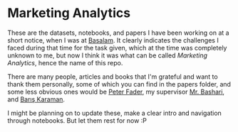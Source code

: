 # Marketing Analytics

These are the datasets, notebooks, and papers I have been working on at a short notice, when I was at [Basalam](https://basalam.com/). It clearly indicates the challenges I faced during that time for the task given, which at the time was completely unknown to me, but now I think it was what can be called _Marketing Analytics_, hence the name of this repo.

There are many people, articles and books that I'm grateful and want to thank them personally, some of which you can find in the papers folder, and some less obvious ones would be [Peter Fader](https://marketing.wharton.upenn.edu/profile/faderp/), my supervisor [Mr. Bashari](https://github.com/mhbashari), and [Barış Karaman](https://www.linkedin.com/in/karamanbaris/?originalSubdomain=ae).

I might be planning on to update these, make a clear intro and navigation through notebooks. But let them rest for now :P

